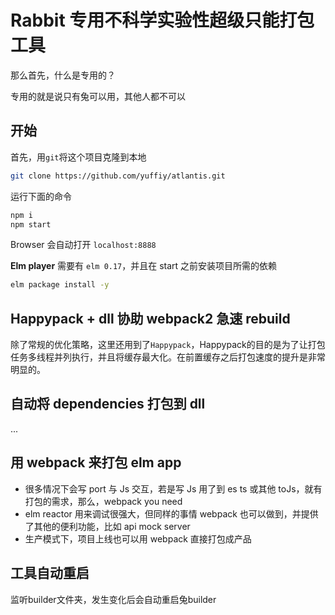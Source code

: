 # Rabbit 专用不科学实验性超级只能打包工具

那么首先，什么是专用的？

专用的就是说只有兔可以用，其他人都不可以

## 开始

首先，用`git`将这个项目克隆到本地

```sh
git clone https://github.com/yuffiy/atlantis.git
```

运行下面的命令

```sh
npm i
npm start
```

Browser 会自动打开 `localhost:8888`

**Elm player** 需要有 `elm 0.17`，并且在 start 之前安装项目所需的依赖

```sh
elm package install -y
```

## Happypack + dll 协助 webpack2 急速 rebuild

除了常规的优化策略，这里还用到了`Happypack`，Happypack的目的是为了让打包任务多线程并列执行，并且将缓存最大化。在前置缓存之后打包速度的提升是非常明显的。

## 自动将 dependencies 打包到 dll

...

## 用 webpack 来打包 elm app

* 很多情况下会写 port 与 Js 交互，若是写 Js 用了到 es ts 或其他 toJs，就有打包的需求，那么，webpack you need
* elm reactor 用来调试很强大，但同样的事情 webpack 也可以做到，并提供了其他的便利功能，比如 api mock server
* 生产模式下，项目上线也可以用 webpack 直接打包成产品

## 工具自动重启

监听builder文件夹，发生变化后会自动重启兔builder
